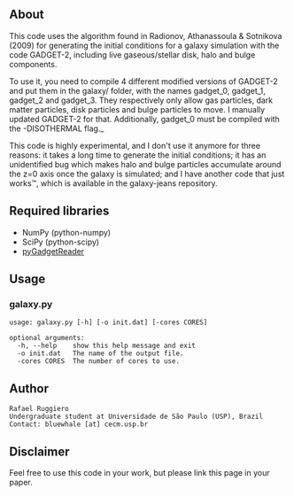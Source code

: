 ## About

This code uses the algorithm found in Radionov, Athanassoula & Sotnikova
(2009) for generating the initial conditions for a galaxy simulation
with the code GADGET-2, including live gaseous/stellar disk, halo and
bulge components.

To use it, you need to compile 4 different modified versions of GADGET-2
and put them in the galaxy/ folder, with the names gadget_0, gadget_1,
gadget_2 and gadget_3. They respectively only allow gas particles,
dark matter particles, disk particles and bulge particles to move.
I manually updated GADGET-2 for that.  Additionally, gadget_0 must be
compiled with the -DISOTHERMAL flag._

This code is highly experimental, and I don't use it anymore for three
reasons: it takes a long time to generate the initial conditions; it
has an unidentified bug which makes halo and bulge particles accumulate
around the z=0 axis once the galaxy is simulated; and I have another code
that just works™, which is available in the galaxy-jeans repository.


## Required libraries
 
* NumPy (python-numpy)
* SciPy (python-scipy)
* [pyGadgetReader](https://bitbucket.org/rthompson/pygadgetreader)


## Usage

### galaxy.py

    usage: galaxy.py [-h] [-o init.dat] [-cores CORES]
    
    optional arguments:
      -h, --help    show this help message and exit
      -o init.dat   The name of the output file.
      -cores CORES  The number of cores to use.


## Author

    Rafael Ruggiero
    Undergraduate student at Universidade de São Paulo (USP), Brazil
    Contact: bluewhale [at] cecm.usp.br


## Disclaimer

Feel free to use this code in your work, but please link this page
in your paper.
